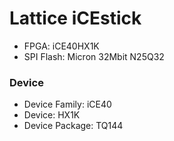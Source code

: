 # Lattice iCEstick
* FPGA: iCE40HX1K
* SPI Flash: Micron 32Mbit N25Q32
### Device
* Device Family: iCE40
* Device: HX1K
* Device Package: TQ144